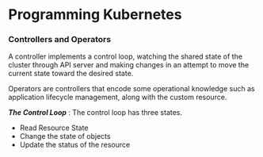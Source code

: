 # Programming Kubernetes

### Controllers and Operators
A controller implements a control loop, watching the shared state of the cluster through
API server and making changes in an attempt to move the current state toward the desired
state.

Operators are controllers that encode some operational knowledge such as application
lifecycle management, along with the custom resource.

***The Control Loop*** : The control loop has three states.

- Read Resource State
- Change the state of objects
- Update the status of the resource


